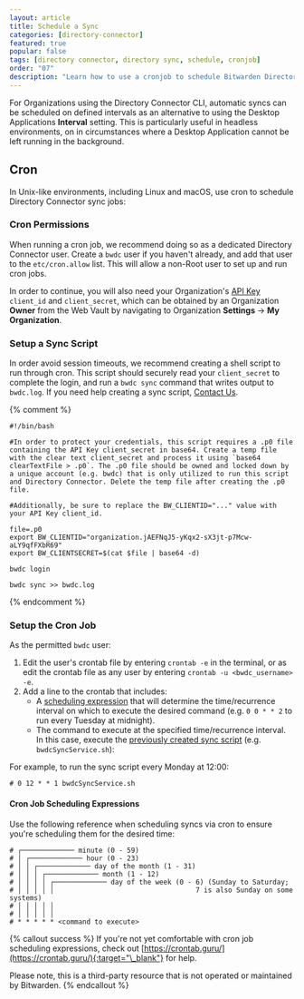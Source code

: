 ```yaml
---
layout: article
title: Schedule a Sync
categories: [directory-connector]
featured: true
popular: false
tags: [directory connector, directory sync, schedule, cronjob]
order: "07"
description: "Learn how to use a cronjob to schedule Bitwarden Directory Connector syncs of users and groups."
---
```


For Organizations using the Directory Connector CLI, automatic syncs can be scheduled on defined intervals as an alternative to using the Desktop Applications **Interval** setting. This is particularly useful in headless environments, on in circumstances where a Desktop Application cannot be left running in the background.

## Cron

In Unix-like environments, including Linux and macOS, use cron to schedule Directory Connector sync jobs:

### Cron Permissions

When running a cron job, we recommend doing so as a dedicated Directory Connector user. Create a `bwdc` user if you haven't already, and add that user to the `etc/cron.allow` list. This will allow a non-Root user to set up and run cron jobs.

In order to continue, you will also need your Organization's [API Key]({{site.baseurl}}/article/public-api/#authentication) `client_id` and `client_secret`, which can be obtained by an Organization **Owner** from the Web Vault by navigating to Organization **Settings** &rarr; **My Organization**.

### Setup a Sync Script

In order avoid session timeouts, we recommend creating a shell script to run through cron. This script should securely read your `client_secret` to complete the login, and run a `bwdc sync` command that writes output to `bwdc.log`. If you need help creating a sync script, [Contact Us](https://bitwarden.com/contact).

{% comment %}
```
#!/bin/bash

#In order to protect your credentials, this script requires a .p0 file containing the API Key client_secret in base64. Create a temp file with the clear text client_secret and process it using `base64 clearTextFile > .p0`. The .p0 file should be owned and locked down by a unique account (e.g. bwdc) that is only utilized to run this script and Directory Connector. Delete the temp file after creating the .p0 file.

#Additionally, be sure to replace the BW_CLIENTID="..." value with your API Key client_id.
​
file=.p0
export BW_CLIENTID="organization.jAEFNqJ5-yKqx2-sX3jt-p7Mcw-aLY9qfFXbR69"
export BW_CLIENTSECRET=$(cat $file | base64 -d)
​
bwdc login
​
bwdc sync >> bwdc.log
```
{% endcomment %}

### Setup the Cron Job

As the permitted `bwdc` user:

1. Edit the user's crontab file by entering `crontab -e` in the terminal, or as edit the crontab file as any user by entering `crontab -u <bwdc_username> -e`.
2. Add a line to the crontab that includes:
   - A [scheduling expression](#cron-job-scheduling-expressions) that will determine the time/recurrence interval on which to execute the desired command (e.g. `0 0 * * 2` to run every Tuesday at midnight).
   - The command to execute at the specified time/recurrence interval. In this case, execute the [previously created sync script](#setup-a-sync-script) (e.g. `bwdcSyncService.sh`):

For example, to run the sync script every Monday at 12:00:

```
# 0 12 * * 1 bwdcSyncService.sh
```

#### Cron Job Scheduling Expressions

Use the following reference when scheduling syncs via cron to ensure you're scheduling them for the desired time:

```
# ┌───────────── minute (0 - 59)
# │ ┌───────────── hour (0 - 23)
# │ │ ┌───────────── day of the month (1 - 31)
# │ │ │ ┌───────────── month (1 - 12)
# │ │ │ │ ┌───────────── day of the week (0 - 6) (Sunday to Saturday;
# │ │ │ │ │                                   7 is also Sunday on some systems)
# │ │ │ │ │
# │ │ │ │ │
# * * * * * <command to execute>
```

{% callout success %}
If you're not yet comfortable with cron job scheduling expressions, check out [https://crontab.guru/](https://crontab.guru/){:target="\_blank"} for help.

Please note, this is a third-party resource that is not operated or maintained by Bitwarden.
{% endcallout %}
